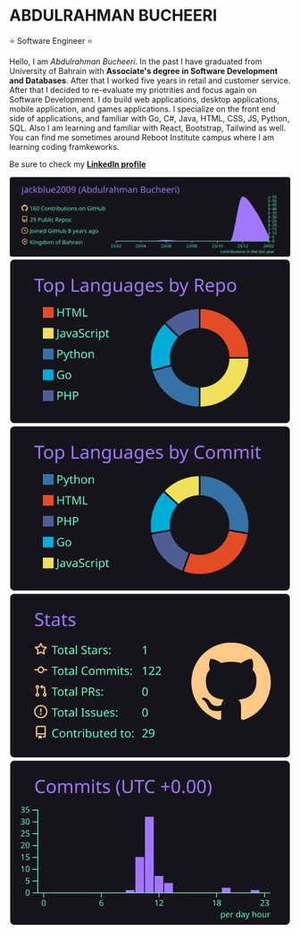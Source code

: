 # ABDULRAHMAN BUCHEERI

:star: Software Engineer :star:

Hello, I am *Abdulrahman Bucheeri*. In the past I have graduated from University of Bahrain with **Associate's degree in Software Development and Databases**. After that I worked five years in retail and customer service. After that I decided to re-evaluate my priotrities and focus again on Software Development. I do build web applications, desktop applications, mobile application, and games applications. I specialize on the front end side of applications, and familiar with Go, C#, Java, HTML, CSS, JS, Python, SQL. Also I am learning and familiar with React, Bootstrap, Tailwind as well. You can find me sometimes around Reboot Institute campus where I am learning coding framkeworks.

Be sure to check my [**LinkedIn profile**](https://www.linkedin.com/in/abdulrahman-bucheeri/)

[![](https://raw.githubusercontent.com/jackblue2009/jackblue2009/master/profile-summary-card-output/aura/0-profile-details.svg)](https://github.com/vn7n24fzkq/github-profile-summary-cards)
[![](https://raw.githubusercontent.com/jackblue2009/jackblue2009/master/profile-summary-card-output/aura/1-repos-per-language.svg)](https://github.com/vn7n24fzkq/github-profile-summary-cards) [![](https://raw.githubusercontent.com/jackblue2009/jackblue2009/master/profile-summary-card-output/aura/2-most-commit-language.svg)](https://github.com/vn7n24fzkq/github-profile-summary-cards)
[![](https://raw.githubusercontent.com/jackblue2009/jackblue2009/master/profile-summary-card-output/aura/3-stats.svg)](https://github.com/vn7n24fzkq/github-profile-summary-cards) [![](https://raw.githubusercontent.com/jackblue2009/jackblue2009/master/profile-summary-card-output/aura/4-productive-time.svg)](https://github.com/vn7n24fzkq/github-profile-summary-cards)
